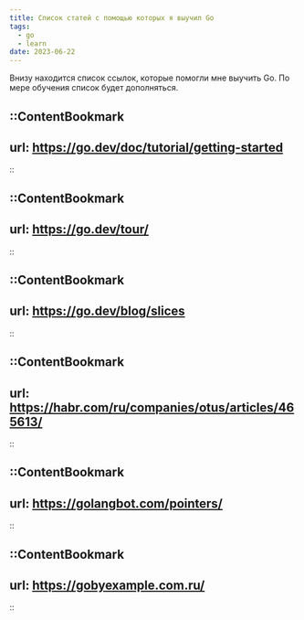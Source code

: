 ```yaml
---
title: Список статей с помощью которых я выучил Go
tags:
  - go
  - learn
date: 2023-06-22
---
```


Внизу находится список ссылок, которые помогли мне выучить Go. По мере обучения список будет дополняться.

::ContentBookmark
---
url: https://go.dev/doc/tutorial/getting-started
---
::

::ContentBookmark
---
url: https://go.dev/tour/
---
::

::ContentBookmark
---
url: https://go.dev/blog/slices
---
::

::ContentBookmark
---
url: https://habr.com/ru/companies/otus/articles/465613/
---
::

::ContentBookmark
---
url: https://golangbot.com/pointers/
---
::

::ContentBookmark
---
url: https://gobyexample.com.ru/
---
::

